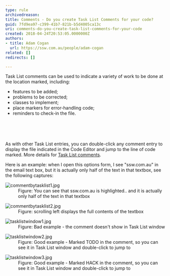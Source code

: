 ```yaml
---
type: rule
archivedreason: 
title: Comments - Do you create Task List Comments for your code?
guid: 7fd9ea97-c399-41b7-821b-b5d4005ca13c
uri: comments-do-you-create-task-list-comments-for-your-code
created: 2018-04-24T20:53:05.0000000Z
authors:
- title: Adam Cogan
  url: https://ssw.com.au/people/adam-cogan
related: []
redirects: []

---
```



<p>Task List comments can be used to indicate a variety of work to be done at the location marked, including&#58;</p><ul><li>features to be added;</li><li>problems to be corrected;</li><li>classes to implement;</li><li>place markers for error-handling code;</li><li>reminders to check-in the file. <br></li></ul><br>
<br><excerpt class='endintro'></excerpt><br>
<p>As with other Task List entries, you can double-click any comment entry to display the file indicated in the Code Editor and jump to the line of code marked. More details for&#160;<a href="https&#58;//www.ssw.com.au/SSW/Redirect/MSDN2/TaskListcomments.htm">Task List comments</a>.<br></p><p>Here is an example&#58; when I open this options form, I see &quot;ssw.com.au&quot; in the email text box, but it is actually only half of the text in that textbox, see the following captures&#58;&#160;<br></p><dl class="image"><dt><img src="/PublishingImages/commentbytasklist1.jpg" alt="commentbytasklist1.jpg" /></dt><dd>Figure&#58; You can see that ssw.com.au is highlighted.. and it is actually only half of the text in that textbox</dd></dl><dl class="image"><dt><img src="/PublishingImages/commentbytasklist2.jpg" alt="commentbytasklist2.jpg" /></dt><dd>Figure&#58; scrolling left displays the full contents of the textbox</dd></dl><dl class="badImage"><dt><img src="/PublishingImages/tasklistwindow1.jpg" alt="tasklistwindow1.jpg" /></dt><dd>​​Figure&#58; Bad example - the comment doesn't show in Task List window</dd></dl><dl class="goodImage"><dt><img src="/PublishingImages/tasklistwindow2.jpg" alt="tasklistwindow2.jpg" /></dt><dd>Figure&#58; Good example - Marked TODO in the comment, so you can see it in&#160;Task List&#160;window and double-click to jump to​<br></dd></dl><dl class="goodImage"><dt><img src="/PublishingImages/tasklistwindow3.jpg" alt="tasklistwindow3.jpg" /></dt><dd>Figure&#58; Good example - Marked HACK in the comment, so you can see it in&#160;Task List&#160;window and double-click to jump to</dd></dl><br>


